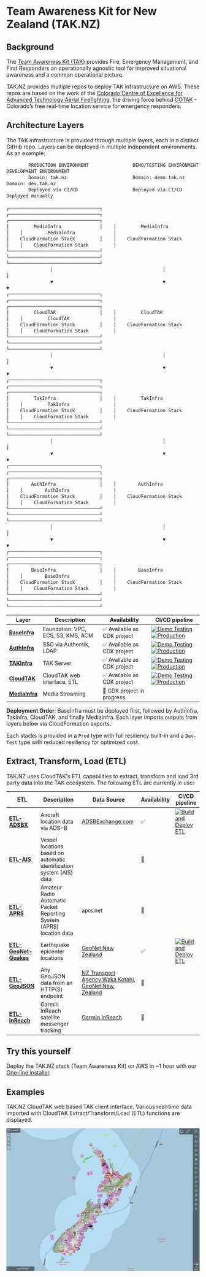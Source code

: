 # Team Awareness Kit for New Zealand (TAK.NZ)

## Background

The [Team Awareness Kit (TAK)](https://tak.gov/solutions/emergency) provides Fire, Emergency Management, and First Responders an operationally agnostic tool for improved situational awareness and a common operational picture. 

TAK.NZ provides multiple repos to deploy TAK infrastructure on AWS. These repos are based on the work of the [Colorado Centre of Excellence for Advanced Technology Aerial Firefighting](https://github.com/dfpc-coe), the driving force behind [COTAK](https://cotak.gov/) - Colorado’s free real-time location service for emergency responders. 

## Architecture Layers

The TAK infrastructure is provided through multiple layers, each in a distinct GitHib repo. Layers can be deployed in multiple independent environments. As an example:

```
        PRODUCTION ENVIRONMENT                DEMO/TESTING ENVIRONMENT              DEVELOPMENT ENVIRONMENT
        Domain: tak.nz                        Domain: demo.tak.nz                   Domain: dev.tak.nz
        Deployed via CI/CD                    Deployed via CI/CD                    Deployed manually

┌─────────────────────────────────┐    ┌─────────────────────────────────┐    ┌─────────────────────────────────┐
│         MediaInfra              │    │         MediaInfra              │    │         MediaInfra              │
│    CloudFormation Stack         │    │    CloudFormation Stack         │    │    CloudFormation Stack         │
└─────────────────────────────────┘    └─────────────────────────────────┘    └─────────────────────────────────┘
                │                                        │                                     │
                ▼                                        ▼                                     ▼
┌─────────────────────────────────┐    ┌─────────────────────────────────┐    ┌─────────────────────────────────┐
│         CloudTAK                │    │         CloudTAK                │    │         CloudTAK                │
│    CloudFormation Stack         │    │    CloudFormation Stack         │    │    CloudFormation Stack         │
└─────────────────────────────────┘    └─────────────────────────────────┘    └─────────────────────────────────┘
                │                                        │                                     │
                ▼                                        ▼                                     ▼
┌─────────────────────────────────┐    ┌─────────────────────────────────┐    ┌─────────────────────────────────┐
│         TakInfra                │    │         TakInfra                │    │         TakInfra                │
│    CloudFormation Stack         │    │    CloudFormation Stack         │    │    CloudFormation Stack         │
└─────────────────────────────────┘    └─────────────────────────────────┘    └─────────────────────────────────┘
                │                                        │                                     │
                ▼                                        ▼                                     ▼
┌─────────────────────────────────┐    ┌─────────────────────────────────┐    ┌─────────────────────────────────┐
│        AuthInfra                │    │        AuthInfra                │    │        AuthInfra                │
│    CloudFormation Stack         │    │    CloudFormation Stack         │    │    CloudFormation Stack         │
└─────────────────────────────────┘    └─────────────────────────────────┘    └─────────────────────────────────┘
                │                                        │                                     │
                ▼                                        ▼                                     ▼
┌─────────────────────────────────┐    ┌─────────────────────────────────┐    ┌─────────────────────────────────┐
│        BaseInfra                │    │        BaseInfra                │    │        BaseInfra                │
│    CloudFormation Stack         │    │    CloudFormation Stack         │    │    CloudFormation Stack         │
└─────────────────────────────────┘    └─────────────────────────────────┘    └─────────────────────────────────┘
```

| Layer | Description | Availability | CI/CD pipeline |
|-------|-------------|--------------|----------------|
| [**BaseInfra**](https://github.com/TAK-NZ/base-infra)  | Foundation: VPC, ECS, S3, KMS, ACM | ✅ Available as CDK project | [![Demo Testing](https://github.com/TAK-NZ/base-infra/actions/workflows/demo-deploy.yml/badge.svg)](https://github.com/TAK-NZ/base-infra/actions/workflows/demo-deploy.yml) [![Production](https://github.com/TAK-NZ/base-infra/actions/workflows/production-deploy.yml/badge.svg)](https://github.com/TAK-NZ/base-infra/actions/workflows/production-deploy.yml) |
| [**AuthInfra**](https://github.com/TAK-NZ/auth-infra) | SSO via Authentik, LDAP | ✅ Available as CDK project | [![Demo Testing](https://github.com/TAK-NZ/auth-infra/actions/workflows/demo-deploy.yml/badge.svg)](https://github.com/TAK-NZ/auth-infra/actions/workflows/demo-deploy.yml) [![Production](https://github.com/TAK-NZ/auth-infra/actions/workflows/production-deploy.yml/badge.svg)](https://github.com/TAK-NZ/auth-infra/actions/workflows/production-deploy.yml) |
| [**TAKInfra**](https://github.com/TAK-NZ/tak-infra) | TAK Server | ✅ Available as CDK project | [![Demo Testing](https://github.com/TAK-NZ/tak-infra/actions/workflows/demo-deploy.yml/badge.svg)](https://github.com/TAK-NZ/tak-infra/actions/workflows/demo-deploy.yml) [![Production](https://github.com/TAK-NZ/tak-infra/actions/workflows/production-deploy.yml/badge.svg)](https://github.com/TAK-NZ/tak-infra/actions/workflows/production-deploy.yml) |
| [**CloudTAK**](https://github.com/TAK-NZ/CloudTAK) | CloudTAK web interface, ETL | ✅ Available as CDK project | [![Demo Testing](https://github.com/TAK-NZ/CloudTAK/actions/workflows/demo-deploy.yml/badge.svg)](https://github.com/TAK-NZ/CloudTAK/actions/workflows/demo-deploy.yml) [![Production](https://github.com/TAK-NZ/CloudTAK/actions/workflows/production-deploy.yml/badge.svg)](https://github.com/TAK-NZ/CloudTAK/actions/workflows/production-deploy.yml) |
| [**MediaInfra**](https://github.com/TAK-NZ/media-infra) | Media Streaming | 🚧 CDK project in progress | |

**Deployment Order**: BaseInfra must be deployed first, followed by AuthInfra, TakInfra, CloudTAK, and finally MediaInfra. Each layer imports outputs from layers below via CloudFormation exports.

Each stacks is provided in a `Prod` type with full resiliency built-in and a `Dev-Test` type with reduced resiliency for optimized cost. 

## Extract, Transform, Load (ETL)

TAK.NZ uses CloudTAK's ETL capabilities to extract, transform and load 3rd party data into the TAK ecosystem. The following ETL are currently in use:

| ETL | Description | Data Source | Availability | CI/CD pipeline |
|-----|-------------|-------------|--------------|----------------|
| [**ETL-ADSBX**](https://github.com/TAK-NZ/etl-adsbx)  | Aircraft location data via ADS-B | [ADSBExchange.com](https://www.adsbexchange.com/) | ✅ | [![Build and Deploy ETL](https://github.com/TAK-NZ/etl-adsbx/actions/workflows/etl-deploy.yml/badge.svg)](https://github.com/TAK-NZ/etl-adsbx/actions/workflows/etl-deploy.yml) |
| [**ETL-AIS**](https://github.com/TAK-NZ/etl-ais) | Vessel locations based on automatic identification system (AIS) data |  | 🚧 |  |
| [**ETL-APRS**](https://github.com/TAK-NZ/etl-aprs)  | Amateur Radio Automatic Packet Reporting System (APRS) location data | aprs.net | 🚧 |  |
| [**ETL-GeoNet-Quakes**](https://github.com/TAK-NZ/etl-geonet-quakes)  | Earthquake epicenter locations | [GeoNet New Zealand](https://www.geonet.org.nz/) | ✅ | [![Build and Deploy ETL](https://github.com/TAK-NZ/etl-geonet-quakes/actions/workflows/etl-deploy.yml/badge.svg)](https://github.com/TAK-NZ/etl-geonet-quakes/actions/workflows/etl-deploy.yml) |
| [**ETL-GeoJSON**](https://github.com/TAK-NZ/etl-geojson)  | Any GeoJSON data from an HTTP(S) endpoint | [NZ Transport Agency Waka Kotahi](https://nzta.govt.nz/), [GeoNet New Zealand](https://www.geonet.org.nz/) | 🚧 |  |
| [**ETL-InReach**](https://github.com/TAK-NZ/etl-inreach)  | Garmin InReach satellite messenger tracking | [Garmin InReach](https://www.garmin.com/en-NZ/c/outdoor-recreation/satellite-communicators/) | 🚧 |  |


## Try this yourself

Deploy the TAK.NZ stack (Team Awareness Kit) on AWS in ~1 hour with our [One-line installer](https://tak.nz/tak-deploy/).

## Examples

TAK.NZ CloudTAK web based TAK client interface. Various real-time data imported with CloudTAK Extract/Transform/Load (ETL) functions are displayed. 

![TAK.NZ CloudTAK Screenshot](images/TAK-NZ-CloudTAK-Example.png)
